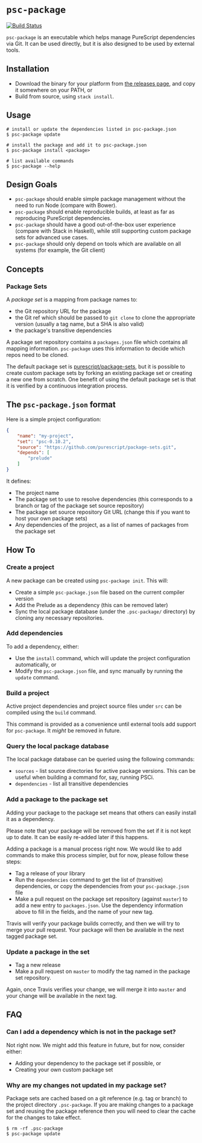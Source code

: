 # `psc-package`

[![Build Status](https://travis-ci.org/purescript/psc-package.svg?branch=master)](https://travis-ci.org/purescript/psc-package)

`psc-package` is an executable which helps manage PureScript dependencies via Git. It can be used directly, but it is also designed to be used by external tools.

## Installation

- Download the binary for your platform from [the releases page](https://github.com/purescript/psc-package/releases), and copy it somewhere on your PATH, or
- Build from source, using `stack install`.

## Usage

```shell
# install or update the dependencies listed in psc-package.json
$ psc-package update

# install the package and add it to psc-package.json
$ psc-package install <package>

# list available commands
$ psc-package --help
```

## Design Goals

- `psc-package` should enable simple package management without the need to run Node (compare with Bower).
- `psc-package` should enable reproducible builds, at least as far as reproducing PureScript dependencies.
- `psc-package` should have a good out-of-the-box user experience (compare with Stack in Haskell), while still supporting custom package sets for advanced use cases.
- `psc-package` should only depend on tools which are available on all systems (for example, the Git client)

## Concepts

### Package Sets

A _package set_ is a mapping from package names to:

- the Git repository URL for the package
- the Git ref which should be passed to `git clone` to clone the appropriate version (usually a tag name, but a SHA is also valid)
- the package's transitive dependencies

A package set repository contains a `packages.json` file which contains all mapping information. `psc-package` uses this information to decide which repos need to be cloned.

The default package set is [purescript/package-sets](https://github.com/purescript/package-sets), but it is possible to create custom package sets by forking an existing package set or creating a new one from scratch. One benefit of using the default package set is that it is verified by a continuous integration process.

## The `psc-package.json` format

Here is a simple project configuration:

```json
{
    "name": "my-project",
    "set": "psc-0.10.2",
    "source": "https://github.com/purescript/package-sets.git",
    "depends": [
        "prelude"
    ]
}
```

It defines:

- The project name
- The package set to use to resolve dependencies (this corresponds to a branch or tag of the package set source repository)
- The package set source repository Git URL (change this if you want to host your own package sets)
- Any dependencies of the project, as a list of names of packages from the package set

## How To

### Create a project

A new package can be created using `psc-package init`. This will:

- Create a simple `psc-package.json` file based on the current compiler version
- Add the Prelude as a dependency (this can be removed later)
- Sync the local package database (under the `.psc-package/` directory) by cloning any necessary repositories.

### Add dependencies

To add a dependency, either:

- Use the `install` command, which will update the project configuration automatically, or
- Modify the `psc-package.json` file, and sync manually by running the `update` command.

### Build a project

Active project dependencies and project source files under `src` can be compiled using the `build` command.

This command is provided as a convenience until external tools add support for `psc-package`. It _might_ be removed in future.

### Query the local package database

The local package database can be queried using the following commands:

- `sources` - list source directories for active package versions. This can be useful when building a command for, say, running PSCi.
- `dependencies` - list all transitive dependencies

### Add a package to the package set

Adding your package to the package set means that others can easily install it as a dependency.

Please note that your package will be removed from the set if it is not kept up to date. It can be easily re-added later if this happens.

Adding a package is a manual process right now. We would like to add commands to make this process simpler, but for now, please follow these steps:

- Tag a release of your library
- Run the `dependencies` command to get the list of (transitive) dependencies, or copy the dependencies from your `psc-package.json` file
- Make a pull request on the package set repository (against `master`) to add a new entry to `packages.json`. Use the dependency information above to fill in the fields, and the name of your new tag.

Travis will verify your package builds correctly, and then we will try to merge your pull request. Your package will then be available in the next tagged package set.

### Update a package in the set

- Tag a new release
- Make a pull request on `master` to modify the tag named in the package set repository.

Again, once Travis verifies your change, we will merge it into `master` and your change will be available in the next tag.

## FAQ

### Can I add a dependency which is not in the package set?

Not right now. We might add this feature in future, but for now, consider either:

- Adding your dependency to the package set if possible, or
- Creating your own custom package set

### Why are my changes not updated in my package set?

Package sets are cached based on a git reference (e.g. tag or branch)
to the project directory `.psc-package`. If you are making changes to
a package set and reusing the package reference then you will need to
clear the cache for the changes to take effect.

```
$ rm -rf .psc-package
$ psc-package update
```
